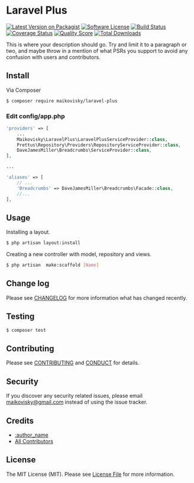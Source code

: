 # Laravel Plus

[![Latest Version on Packagist][ico-version]][link-packagist]
[![Software License][ico-license]](LICENSE.md)
[![Build Status][ico-travis]][link-travis]
[![Coverage Status][ico-scrutinizer]][link-scrutinizer]
[![Quality Score][ico-code-quality]][link-code-quality]
[![Total Downloads][ico-downloads]][link-downloads]


This is where your description should go. Try and limit it to a paragraph or two, and maybe throw in a mention of what
PSRs you support to avoid any confusion with users and contributors.

## Install

Via Composer

``` bash
$ composer require maikovisky/laravel-plus
```

### Edit config/app.php

``` php
'providers' => [
    ...
    Maikovisky\LaravelPlus\LaravelPlusServiceProvider::class,
    Prettus\Repository\Providers\RepositoryServiceProvider::class,
    DaveJamesMiller\Breadcrumbs\ServiceProvider::class,
],

...

'aliases' => [
    // ...
    'Breadcrumbs' => DaveJamesMiller\Breadcrumbs\Facade::class,
    //...
],  

```


## Usage

Installing a layout.

``` bash
$ php artisan layout:install 
```

Creating a new controller with model, repository and views.

``` bash
$ php artisan  make:scaffold [Name] 
```

## Change log

Please see [CHANGELOG](CHANGELOG.md) for more information what has changed recently.

## Testing

``` bash
$ composer test
```

## Contributing

Please see [CONTRIBUTING](CONTRIBUTING.md) and [CONDUCT](CONDUCT.md) for details.

## Security

If you discover any security related issues, please email maikovisky@gmail.com instead of using the issue tracker.

## Credits

- [:author_name][link-author]
- [All Contributors][link-contributors]

## License

The MIT License (MIT). Please see [License File](LICENSE.md) for more information.

[ico-version]: https://img.shields.io/packagist/v/maikovisky/laravel-plus.svg?style=flat-square
[ico-license]: https://img.shields.io/badge/license-MIT-brightgreen.svg?style=flat-square
[ico-travis]: https://img.shields.io/travis/maikovisky/laravel-plus/master.svg?style=flat-square
[ico-scrutinizer]: https://img.shields.io/scrutinizer/coverage/g/maikovisky/laravel-plus.svg?style=flat-square
[ico-code-quality]: https://img.shields.io/scrutinizer/g/maikovisky/laravel-plus.svg?style=flat-square
[ico-downloads]: https://img.shields.io/packagist/dt/maikovisky/laravel-plus.svg?style=flat-square

[link-packagist]: https://packagist.org/packages/maikovisky/laravel-plus
[link-travis]: https://travis-ci.org/maikovisky/laravel-plus
[link-scrutinizer]: https://scrutinizer-ci.com/g/maikovisky/laravel-plus/code-structure
[link-code-quality]: https://scrutinizer-ci.com/g/maikovisky/laravel-plus
[link-downloads]: https://packagist.org/packages/maikovisky/laravel-plus
[link-author]: https://github.com/maikovisky
[link-contributors]: ../../contributors
